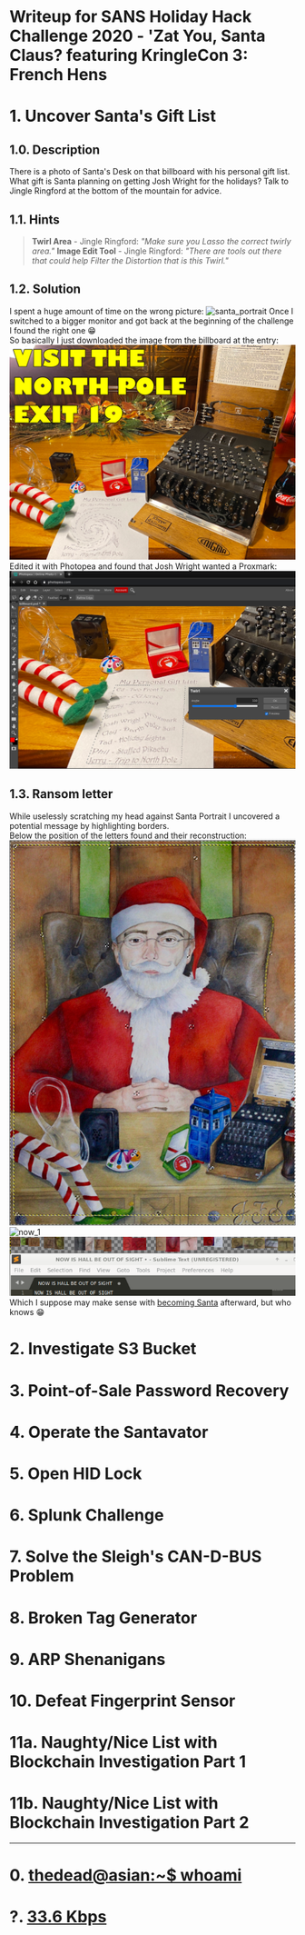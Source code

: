 # Writeup for SANS Holiday Hack Challenge 2020 - 'Zat You, Santa Claus? featuring KringleCon 3: French Hens
# 1. Uncover Santa's Gift List
## 1.0. Description
There is a photo of Santa's Desk on that billboard with his personal gift list. What gift is Santa planning on getting Josh Wright for the holidays? Talk to Jingle Ringford at the bottom of the mountain for advice.
## 1.1. Hints
> **Twirl Area** - Jingle Ringford: *"Make sure you Lasso the correct twirly area."*
> **Image Edit Tool** - Jingle Ringford: *"There are tools out there that could help Filter the Distortion that is this Twirl."*
## 1.2. Solution
I spent a huge amount of time on the wrong picture:
![santa_portrait](imgs/santa_portrait.jpg)
Once I switched to a bigger monitor and got back at the beginning of the challenge I found the right one 😁  
So basically I just downloaded the image from the billboard at the entry:
![billboard](imgs/billboard.png)
Edited it with Photopea and found that Josh Wright wanted a Proxmark:
![solved](imgs/00_solved.png)
## 1.3. Ransom letter
While uselessly scratching my head against Santa Portrait I uncovered a potential message by highlighting borders.  
Below the position of the letters found and their reconstruction:
![high](imgs/01_highlighted_letters.png)  
![now_1](imsg/02_now_is_hall_be_out_of_sight_reconstructed.png)  
![now_1](imgs/03_now_is_hall_be_out_of_sight_typed.png)  
Which I suppose may make sense with [becoming Santa](TO_LINK) afterward, but who knows 😁
# 2. Investigate S3 Bucket
# 3. Point-of-Sale Password Recovery
# 4. Operate the Santavator
# 5. Open HID Lock
# 6. Splunk Challenge
# 7. Solve the Sleigh's CAN-D-BUS Problem
# 8. Broken Tag Generator
# 9. ARP Shenanigans
# 10. Defeat Fingerprint Sensor
# 11a. Naughty/Nice List with Blockchain Investigation Part 1
# 11b. Naughty/Nice List with Blockchain Investigation Part 2
---
# 0. [thedead@asian:~$ whoami](../README.md)
# ?. [33.6 Kbps](../%20%3F.%2033.6%20Kbps/README.md)